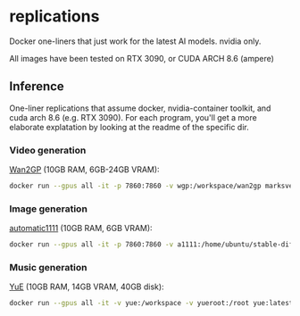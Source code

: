 # replications  

Docker one-liners that just work for the latest AI models.
nvidia only.

All images have been tested on RTX 3090, or CUDA ARCH 8.6 (ampere)

## Inference  

One-liner replications that assume docker, nvidia-container toolkit, and cuda arch 8.6 (e.g. RTX 3090).
For each program, you'll get a more elaborate explatation by looking at the readme of the specific dir.

### Video generation
[Wan2GP](/wan2gp/README.md) (10GB RAM, 6GB-24GB VRAM):
```bash
docker run --gpus all -it -p 7860:7860 -v wgp:/workspace/wan2gp marksverdhei/wan2gp:latest
```

### Image generation
[automatic1111](/automatic1111/README.md) (10GB RAM, 6GB VRAM):
```bash
docker run --gpus all -it -p 7860:7860 -v a1111:/home/ubuntu/stable-diffusion-webui automatic1111:latest
```

### Music generation

[YuE](/yue/README.md) (10GB RAM, 14GB VRAM, 40GB disk):
```bash
docker run --gpus all -it -v yue:/workspace -v yueroot:/root yue:latest
```

